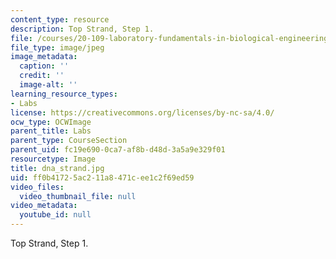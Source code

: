 ```yaml
---
content_type: resource
description: Top Strand, Step 1.
file: /courses/20-109-laboratory-fundamentals-in-biological-engineering-fall-2007/ff0b41725ac211a8471cee1c2f69ed59_dna_strand.jpg
file_type: image/jpeg
image_metadata:
  caption: ''
  credit: ''
  image-alt: ''
learning_resource_types:
- Labs
license: https://creativecommons.org/licenses/by-nc-sa/4.0/
ocw_type: OCWImage
parent_title: Labs
parent_type: CourseSection
parent_uid: fc19e690-0ca7-af8b-d48d-3a5a9e329f01
resourcetype: Image
title: dna_strand.jpg
uid: ff0b4172-5ac2-11a8-471c-ee1c2f69ed59
video_files:
  video_thumbnail_file: null
video_metadata:
  youtube_id: null
---
```

Top Strand, Step 1.